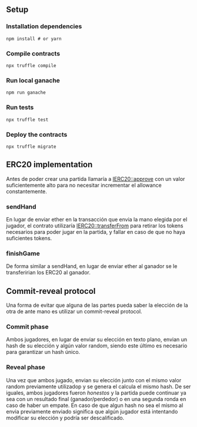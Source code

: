 ## Setup

### Installation dependencies
```
npm install # or yarn
```

### Compile contracts
```
npx truffle compile
```

### Run local ganache
```
npm run ganache
```

### Run tests
```
npx truffle test
```


### Deploy the contracts
```
npx truffle migrate
```

## ERC20 implementation

Antes de poder crear una partida llamaría a [IERC20::approve](https://github.com/OpenZeppelin/openzeppelin-solidity/blob/master/contracts/token/ERC20/IERC20.sol#L50) con un valor suficientemente alto para no necesitar incrementar el allowance constantemente.

### sendHand

En lugar de enviar ether en la transacción que envia la mano elegida por el jugador,  el contrato utilizaría [IERC20::transferFrom](https://github.com/OpenZeppelin/openzeppelin-solidity/blob/master/contracts/token/ERC20/IERC20.sol#L61) para retirar los tokens necesarios para poder jugar en la partida, y fallar en caso de que no haya suficientes tokens.

### finishGame

De forma similar a sendHand, en lugar de enviar ether al ganador se le transferirian los ERC20 al ganador.


## Commit-reveal protocol

Una forma de evitar que alguna de las partes pueda saber la elección de la otra de ante mano es utilizar un commit-reveal protocol.

### Commit phase

Ambos jugadores, en lugar de enviar su elección en texto plano, envian un hash de su elección y algún valor random, siendo este último es necesario para garantizar un hash único.

### Reveal phase

Una vez que ambos jugado, envian su elección junto con el mismo valor random previamente utilizadop y se genera el calcula el mismo hash.
De ser iguales, ambos jugadores fueron _honestos_ y la partida puede continuar ya sea con un resultado final (ganador/perdedor) o en una segunda ronda en caso de haber un empate.
En caso de que algun hash no sea el mismo al envia previamente enviado significa que algún jugador está intentando modificar su elección y podría ser descalificado.






